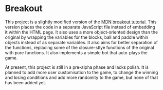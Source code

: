 # Breakout #

This project is a slightly modified version of the [MDN breakout tutorial][1].  This version places the code in a separate JavaScript file instead of embedding it within the HTML page.  It also uses a more object-oriented design than the original by wrapping the variables for the blocks, ball and paddle within objects instead of as separate variables.  It also aims for better separation of the functions, replacing some of the closure-stlye functions of the original with pure functions.  It also implements a simple bot that auto-plays the game.

At present, this project is still in a pre-alpha phase and lacks polish.  It is planned to add more user customisation to the game, to change the winning and losing conditions and add more randomity to the game, but none of that has been added yet.


[1]: https://developer.mozilla.org/en-US/docs/Games/Tutorials/2D_Breakout_game_pure_JavaScript